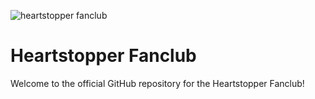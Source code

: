 ![heartstopper fanclub](https://cdn.discordapp.com/attachments/1005850324050919624/1012114322035572788/Large_Banner_Logo.png)

# Heartstopper Fanclub

Welcome to the official GitHub repository for the Heartstopper Fanclub!
